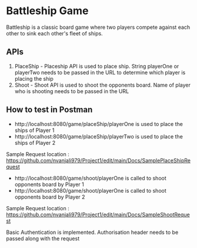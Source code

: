 # Battleship Game
Battleship is a classic board game where two players compete against each other to sink each 
other's fleet of ships.

## APIs
1. PlaceShip - Placeship API is used to place ship. String playerOne or playerTwo needs to be passed in the URL to 
   determine which player is placing the ship
2. Shoot - Shoot API is used to shoot the opponents board. Name of player who is shooting needs to be passed in the URL

## How to test in Postman
* http://localhost:8080/game/placeShip/playerOne is used to place the ships of Player 1
* http://localhost:8080/game/placeShip/playerTwo is used to place the ships of Player 2

Sample Request location : https://github.com/nvanjali979/Project1/edit/main/Docs/SamplePlaceShipRequest

* http://localhost:8080/game/shoot/playerOne is called to shoot opponents board by Player 1
* http://localhost:8080/game/shoot/playerOne is called to shoot opponents board by Player 2

Sample Request location : https://github.com/nvanjali979/Project1/edit/main/Docs/SampleShootRequest

Basic Authentication is implemented. Authorisation header needs to be passed along with the request
